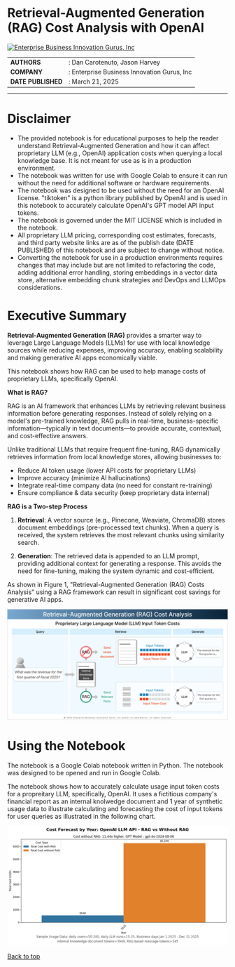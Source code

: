 # Retrieval-Augmented Generation (RAG) Cost Analysis with OpenAI

<a href="https://www.ebigurus.com" target="_blank">
  <img src="https://static.wixstatic.com/media/9e30ae_d8455f1fc37e407f99e49718483c63b1~mv2.png" alt="Enterprise Business Innovation Gurus, Inc" width="300">
</a>

| | |
|-|-|
|**AUTHORS**       |: Dan Carotenuto, Jason Harvey
|**COMPANY**       |: Enterprise Business Innovation Gurus, Inc
|**DATE PUBLISHED**|: March 21, 2025

---

# Disclaimer
* The provided notebook is for educational purposes to help the reader understand Retrieval-Augmented Generation and how it can affect proprietary LLM (e.g., OpenAI) application costs when querying a local  knowledge base. It is not meant for use as is in a production environment.
* The notebook was written for use with Google Colab to ensure it can run without the need for additional software or hardware requirements.
* The notebook was designed to be used without the need for an OpenAI license. "tiktoken" is a python library published by OpenAI and is used in this notebook to accurately calculate OpenAI's GPT model API input tokens.
* The notebook is governed under the MIT LICENSE which is included in the notebook.
* All proprietary LLM pricing, corresponding cost estimates, forecasts, and third party website links are as of the publish date (DATE PUBLISHED) of this notebook and are subject to change without notice.
* Converting the notebook for use in a production environments requires changes that may include but are not limited to refactoring the code, adding additional error handling, storing embeddings in a vector data store, alternative embedding chunk strategies and DevOps and LLMOps considerations.

# Executive Summary

**Retrieval-Augmented Generation (RAG)** provides a smarter way to leverage Large Language Models (LLMs) for use with local knowledge sources while reducing expenses, improving accuracy, enabling scalability and making generative AI apps economically viable.

This notebook shows how RAG can be used to help manage costs of proprietary LLMs, specifically OpenAI.

**What is RAG?**

RAG is an AI framework that enhances LLMs by retrieving relevant business information before generating responses. Instead of solely relying on a model's pre-trained knowledge, RAG pulls in real-time, business-specific information—typically in text documents—to provide accurate, contextual, and cost-effective answers.

Unlike traditional LLMs that require frequent fine-tuning, RAG dynamically retrieves information from local knowledge stores, allowing businesses to:
* Reduce AI token usage (lower API costs for proprietary LLMs)
* Improve accuracy (minimize AI hallucinations)
* Integrate real-time company data (no need for constant re-training)
* Ensure compliance & data security (keep proprietary data internal)

**RAG is a Two-step Process**
1. **Retrieval**: A vector source (e.g., Pinecone, Weaviate, ChromaDB) stores document embeddings (pre-processed text chunks). When a query is received, the system retrieves the most relevant chunks using similarity search.

2. **Generation**: The retrieved data is appended to an LLM prompt, providing additional context for generating a response. This avoids the need for fine-tuning, making the system dynamic and cost-efficient.

As shown in Figure 1, "Retrieval-Augmented Generation (RAG) Costs Analysis" using a RAG framework can result in significant cost savings for generative AI apps.

![RAG Cost for Proprietary LLMs Input Tokens](rag_cost_analysis.jpg)

# Using the Notebook
The notebook is a Google Colab notebook written in Python. The notebook was designed to be opened and run in Google Colab.

The notebook shows how to accurately calculate usage input token costs for a propreitary LLM, specifically, OpenAI. It uses a fictitious company's financial report as an internal knolwedge document and 1 year of synthetic usage data to illustrate calculating and forecasting the cost of input tokens for user queries as illustrated in the following chart.

![Sample Cost Forecast by Year: RAG and without RAG](yearly-costs-est-openai-rag-norag.png)

[Back to top](#retrieval-augmented-generation-rag-cost-analysis-with-openai)
